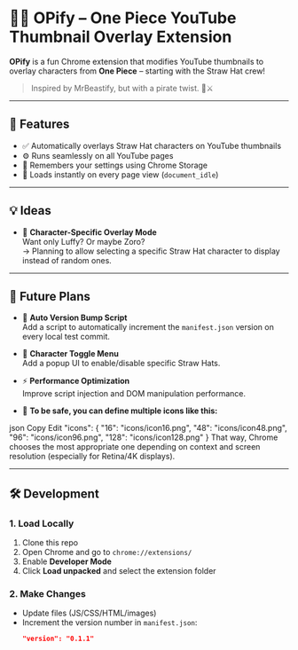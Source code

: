 # 🏴‍☠️ OPify – One Piece YouTube Thumbnail Overlay Extension

**OPify** is a fun Chrome extension that modifies YouTube thumbnails to overlay characters from **One Piece** – starting with the Straw Hat crew!

> Inspired by MrBeastify, but with a pirate twist. 🍖⚔️

---

## 🚀 Features

- ✅ Automatically overlays Straw Hat characters on YouTube thumbnails  
- ⚙️ Runs seamlessly on all YouTube pages  
- 💾 Remembers your settings using Chrome Storage  
- 🔄 Loads instantly on every page view (`document_idle`)

---

## 💡 Ideas

- 🎯 **Character-Specific Overlay Mode**  
  Want only Luffy? Or maybe Zoro?  
  → Planning to allow selecting a specific Straw Hat character to display instead of random ones.

---

## 📅 Future Plans

- 🔁 **Auto Version Bump Script**  
  Add a script to automatically increment the `manifest.json` version on every local test commit.  

- 🧪 **Character Toggle Menu**  
  Add a popup UI to enable/disable specific Straw Hats.

- ⚡ **Performance Optimization**  
  Improve script injection and DOM manipulation performance.

- 🚀 **To be safe, you can define multiple icons like this:**

json
Copy
Edit
"icons": {
  "16": "icons/icon16.png",
  "48": "icons/icon48.png",
  "96": "icons/icon96.png",
  "128": "icons/icon128.png"
}
That way, Chrome chooses the most appropriate one depending on context and screen resolution (especially for Retina/4K displays).

---

## 🛠️ Development

### 1. Load Locally
1. Clone this repo
2. Open Chrome and go to `chrome://extensions/`
3. Enable **Developer Mode**
4. Click **Load unpacked** and select the extension folder

### 2. Make Changes
- Update files (JS/CSS/HTML/images)
- Increment the version number in `manifest.json`:
  ```json
  "version": "0.1.1"
